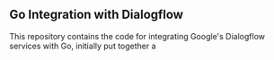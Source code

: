 ## Go Integration with Dialogflow
This repository contains the code for integrating Google's Dialogflow services with Go, initially put together a